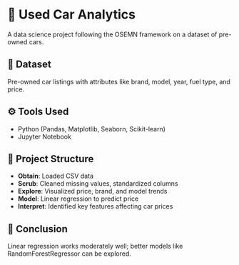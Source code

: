 # 🚗 Used Car Analytics

A data science project following the OSEMN framework on a dataset of pre-owned cars.

## 📁 Dataset
Pre-owned car listings with attributes like brand, model, year, fuel type, and price.

## ⚙️ Tools Used
- Python (Pandas, Matplotlib, Seaborn, Scikit-learn)
- Jupyter Notebook

## 🔎 Project Structure
- **Obtain**: Loaded CSV data
- **Scrub**: Cleaned missing values, standardized columns
- **Explore**: Visualized price, brand, and model trends
- **Model**: Linear regression to predict price
- **Interpret**: Identified key features affecting car prices

## 📌 Conclusion
Linear regression works moderately well; better models like RandomForestRegressor can be explored.


